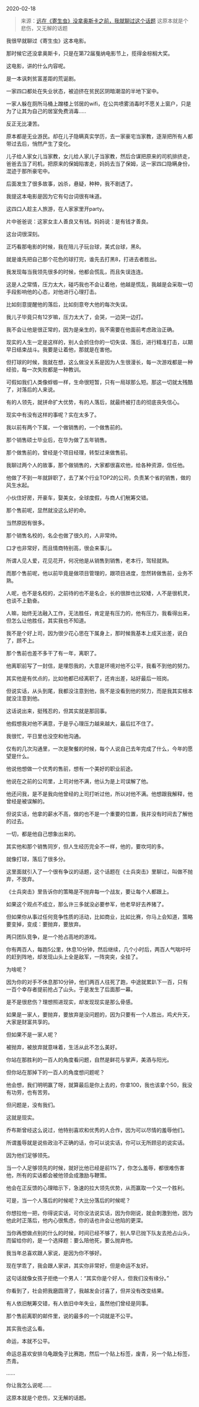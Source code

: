2020-02-18

> 来源：[远在《寄生虫》没拿奥斯卡之前，我就聊过这个话题](http://mp.weixin.qq.com/s?__biz=MzU3NDc5Nzc0NQ==&mid=2247486592&idx=1&sn=c478cbed1c142610db1c47280e85e888&chksm=fd2dae5eca5a274810ec6e79d6acbb6caa15bd33f7a3a7df2d25ed8ba6227562b3fbabe8ac4a&scene=27#wechat_redirect)
> 这原本就是个悲伤，又无解的话题

我很早就聊过《寄生虫》这本电影。

  

那时候它还没拿奥斯卡，只是在第72届戛纳电影节上，揽得金棕榈大奖。

  

这电影，讲的什么内容呢。

  

是一本讽刺贫富差距的荒诞剧。

  

一家四口都处在失业状态，被迫挤在贫民区阴暗潮湿的半地下室中。

  

一家人躲在厕所马桶上蹭楼上邻居的wifi，在公共喷雾消毒时不愿关上窗户，只是为了让其为自己的居室免费消毒.....

  

反正无比凄苦。

  

原本都是无业游民。却在儿子隐瞒真实学历，去一家豪宅当家教，逐渐把所有人都带过去后，悄然产生了变化。

  

儿子给人家女儿当家教，女儿给人家儿子当家教，然后合谋把原来的司机排挤走，爸爸去当了司机，把原来的保姆陷害走，妈妈去当了保姆，这一家四口隐瞒身份，混迹于那所豪宅中。

  

后面发生了很多故事，凶杀，悬疑，种种，我不剧透了。

  

我提这本电影是因为它有句台词很有味道。  

  

这四口人趁主人旅游，在人家家里开party。

  

片中爸爸说：这家女主人善良又有钱。妈妈说：是有钱才善良。

  

这台词很深刻。  

  

正巧看那电影的时候，我在陪儿子玩台球，美式台球，黑8。

  

就是谁先把自己那个花色的球打完，谁先去打黑8，打进去者胜出。

  

我发现每当我领先很多的时候，他都会慌乱，而且失误连连。  

  

这是人之常情，压力太大，碰巧我也不会让着他，他越是慌乱，我越是会采取一切手段影响他的心态，对他进行心理打击。  

  

比如刻意提醒他的落后，比如刻意夸大他的每次失误。  

  

我儿子毕竟只有12岁嘛，压力太大了，会哭，一边哭一边打。  

  

我不会让他是很正常的，因为是亲生的，我不需要在他面前考虑政治正确。  

  

现实的人生一定是这样的，别人会抓住你的一切失误、落后，进行精准打击，以期早日结束战斗。我要是让着他，那就是在害他。  

  

但打球的时候，我就在想，这么做没关系是因为人生很漫长，每一次游戏都是一种经验，每一次失败都是一种教训。  

  

可假如我们人类像蜉蝣一样，生命很短暂，只有一局球那么短。那这一切就太残酷了，对落后的人来说。

  

有的人领先，就拼命扩大优势，有的人落后，就最终被打击的彻底丧失信心。  

  

现实中有没有这样的事呢？实在太多了。

  

我以前有两个下属，一个做销售的，一个做售前的。

  

那个销售硕士毕业后，在华为做了五年销售。  

那个做售前的，曾经是个项目经理，转型过来做售前。

  

我聊过两个人的故事，那个做销售的，大家都很喜欢他，给各种资源，信任他。  

  

他做了不到一年就辞职了，去了某个行业TOP2的公司，负责某个省的销售，做的风生水起。

  

小伙住好房，开豪车，娶美女，全球度假，与商人们觥筹交错。  

  

那个售前呢，显然就没这么好的命。  

  

当然原因有很多。  

  

那个销售名校的，名企也做了很久的，人非常帅。  

  

口才也非常好，而且情商特别高，很会来事儿。

  

所谓人见人爱，花见花开，何况他是从销售到销售，老本行，驾轻就熟。

  

而那个售前呢，他以前毕竟是做项目管理的，跟项目进度，忽然转做售前，业务不熟。

  

人呢，也不是名校的，之前待的也不是名企，长的很胖也比较矮，人不是很机灵，也谈不上勤奋。  

  

人嘛，始终无法融入工作，无法胜任，肯定是有压力的，他有压力，我看得出来，但怎么让他胜任，其实我也不知道。  

  

我不是个好上司，因为很少花心思在下属身上，那时候我基本上成天出差，说白了，顾不上。  

  

那个售前也差不多干了有一年，离职了。  

  

他离职前写了一封信，是埋怨我的，大意是环境对他不公平，我看不到他的努力。

  

其实他是有优点的，比如他都已经离职了，还肯出差，站好最后一班岗。  

  

但说实话，从头到尾，我都没注意到他，我不是没看到他的努力，而是我其实根本就没注意到他。

  

这话说出来，挺残忍的，但其实就是那回事。  

  

他假想我对他不满意，于是乎心理压力越来越大，最后扛不住了。

  

我很忙，平日里也没空和他沟通。  

  

仅有的几次沟通里，一次是聚餐的时候，每个人说自己去年完成了什么，今年的愿望是什么。  

  

他说他想做一个优秀的售前，想有一个美好的职业前途。  

  

他说在之前的公司里，上司对他不满，他认为是上司误解了他。  

  

他还问我，是不是我向他曾经的上司打听过他，所以对他不满。他想跟我解释，他曾经是被误解的。

  

但说实话，他拿的薪水不高，做的也不是一个重要的位置，我并没有时间去了解他的过去。  

  

一切，都是他自己想象出来的。  

  

其实他和那个销售同岁，但人生经历完全不一样，他的，要坎坷的多。  

  

就像打球，落后了很多分。

  

这里面就引入了一个很有争议的话题，这个话题在《士兵突击》里聊过，叫做不抛弃，不放弃。

  

《士兵突击》里告诉你的策略是不抛弃每一个战友，要让每个人都跟上。

  

如果这个观点不成立，那么许三多就没必要参军，他老早好去养猪了。

  

但如果你从事过任何竞争性质的活动，比如商业，比如比赛，你马上会知道，策略要变掉，变成：要抛弃，要放弃。  

  

两只团队竞争，是一个抢占高地的游戏。

  

你有两百人，每跑5公里，休息10分钟，然后继续，几个小时后，两百人气喘吁吁的赶到阵地，却发现山头上全是敌军，一阵突突，全挂了。  

  

为啥呢？  

  

因为你的对手不休息那10分钟，他们两百人往死了跑，中途就累趴下一百，只有一百个幸存者提前抢占了山头。于是发生了后面那一幕。

  

是不是很悲伤？理想照进现实，却发现现实是那么骨感。

  

如果是一家人，要抛弃，要放弃是没问题的，因为只要有一个人胜出，鸡犬升天，大家是财富共享的。

  

但如果不是一家人呢？  

  

被抛弃，被放弃就意味着，生活从此不怎么美好。  

  

你站在那胜利的一百人的角度看问题，自然是鲜花与掌声，美酒与阳光。  

  

但你站在那掉下的一百人的角度想问题呢？

  

他会想，我们明明赢了呀，就算最后是你上去的，你拿100，我也该拿个50，我没有功劳，也有苦劳。

  

但问题是，没有我们。  

  

这就是现实。

  

乔布斯曾经这么说过，他特别喜欢和优秀的人合作，因为可以尽情的羞辱他们。  

  

所谓羞辱就是说些政治不正确的话，你可以说实话，你可以无所顾忌的说实话。  

  

因为他们足够领先。  

  

当一个人足够领先的时候，就好比他已经是前1%了，你怎么羞辱，都很难伤害他，所有的实话都会被他领会成激励与鞭策。  

  

他会在正反馈的心理暗示下，急速的拉大领先优势，从而赢取一个又一个胜利。  

  

可是，当一个人落后的时候呢？大比分落后的时候呢？

  

你想拉他一把，你得说实话，可你没法说实话，因为你刚说，就会刺激到他，因为他此时正落后，他内心很焦虑，你的话也许会让他陷的更深。  

  

当你再想做点别的什么的时候，时间已经不够了，别人早已抛下队友去抢占山头，而留给你的，是一个选择题：要么陪他死，要么抛弃他。

  

我当年总喜欢跟人家说，是因为你不够好。  

  

现在学乖了，我会跟人家讲，其实你非常好，但是命运不友好。  

  

这句话就像女孩子拒绝一个男人：“其实你是个好人，但我们没有缘分。”

  

你看到了，社会把我磨圆滑了，我越发会讨喜了，但并没有改变结果。  

  

有人依旧觥筹交错，有人依旧中年失业，虽然他们曾经是同事。  

  

那个售前离职的邮件里，说的最多的一个词就是不公平。

  

其实我也这么看。  

  

命运，本就不公平。  

  

命运总喜欢安排乌龟跟兔子比赛跑，然后一个贴上标签，废青，另一个贴上标签，杰青。

  

......  

  

你让我怎么说呢......

  

这原本就是个悲伤，又无解的话题。

